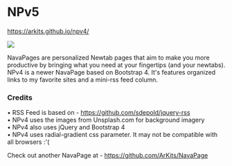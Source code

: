 # NPv5

https://arkits.github.io/npv4/   
  
<img src="https://raw.githubusercontent.com/ArKits/npv4/gh-pages/img/screenshot.PNG">

NavaPages are personalized Newtab pages that aim to make you more productive by bringing what you need at your fingertips (and your newtabs).
NPv4 is a newer NavaPage based on Bootstrap 4. It's features organized links to my favorite sites and a mini-rss feed column.

### Credits

•	RSS Feed is based on - https://github.com/sdepold/jquery-rss    
•	NPv4 uses the images from Unsplash.com for background imagery  
•	NPv4 also uses jQuery and Bootstrap 4  
•	NPv4 uses radial-gradient css parameter. It may not be compatible with all browsers :'(  
  
Check out another NavaPage at - https://github.com/ArKits/NavaPage  
